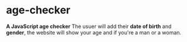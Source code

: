 # age-checker
**A JavaScript age checker**
The usuer will add their __date of birth__ and __gender__, the website will show your age and if you're a man or a woman. 
